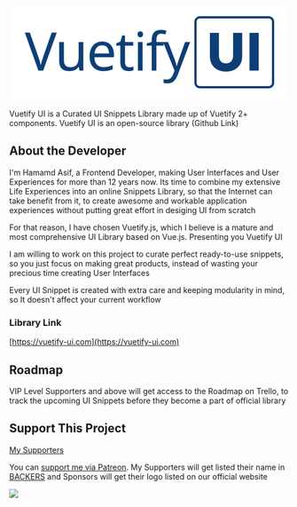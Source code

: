 <div align="center"><img src="./logos/logo.svg" /></div>

Vuetify UI is a Curated UI Snippets Library made up of Vuetify 2+ components. Vuetify UI is an open-source library (Github Link)

## About the Developer

I'm Hamamd Asif, a Frontend Developer, making User Interfaces and User Experiences for more than 12 years now. Its time to combine my extensive Life Experiences into an online Snippets Library, so that the Internet can take benefit from it, to create awesome and workable application experiences without putting great effort in desiging UI from scratch

For that reason, I have chosen Vuetify.js, which I believe is a mature and most comprehensive UI Library based on Vue.js. Presenting you Vuetify UI

I am willing to work on this project to curate perfect ready-to-use snippets, so you just focus on making great products, instead of wasting your precious time creating User Interfaces

Every UI Snippet is created with extra care and keeping modularity in mind, so It doesn't affect your current workflow

### Library Link

[https://vuetify-ui.com](https://vuetify-ui.com)

## Roadmap

VIP Level Supporters and above will get access to the Roadmap on Trello, to track the upcoming UI Snippets before they become a part of official library

## Support This Project

<a href="./BACKERS.md">My Supporters</a>

You can [support me via Patreon](https://patreon.com/mrhammadasif). My Supporters will get listed their name in [BACKERS](./BACKERS.md) and Sponsors will get their logo listed on our official website

<a href="https://patreon.com/mrhammadasif"><img height="32" src="https://c5.patreon.com/external/logo/become_a_patron_button@2x.png" /></a>

